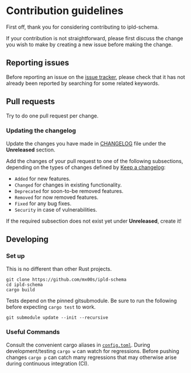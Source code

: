 # Contribution guidelines

First off, thank you for considering contributing to ipld-schema.

If your contribution is not straightforward, please first discuss the change you
wish to make by creating a new issue before making the change.

## Reporting issues

Before reporting an issue on the
[issue tracker](https://github.com/mx00s/ipld-schema/issues),
please check that it has not already been reported by searching for some related
keywords.

## Pull requests

Try to do one pull request per change.

### Updating the changelog

Update the changes you have made in
[CHANGELOG](https://github.com/mx00s/ipld-schema/blob/master/CHANGELOG.md)
file under the **Unreleased** section.

Add the changes of your pull request to one of the following subsections,
depending on the types of changes defined by
[Keep a changelog](https://keepachangelog.com/en/1.0.0/):

- `Added` for new features.
- `Changed` for changes in existing functionality.
- `Deprecated` for soon-to-be removed features.
- `Removed` for now removed features.
- `Fixed` for any bug fixes.
- `Security` in case of vulnerabilities.

If the required subsection does not exist yet under **Unreleased**, create it!

## Developing

### Set up

This is no different than other Rust projects.

```shell
git clone https://github.com/mx00s/ipld-schema
cd ipld-schema
cargo build
```

Tests depend on the pinned gitsubmodule. Be sure to run the following before expecting `cargo test` to work.

```shell
git submodule update --init --recursive
```

### Useful Commands

Consult the convenient cargo aliases in [`config.toml`](./.cargo/config.toml). During development/testing `cargo w` can watch for regressions. Before pushing changes `cargo p` can catch many regressions that may otherwise arise during continuous integration (CI).
